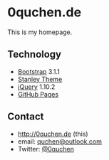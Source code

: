 0quchen.de
======
This is my homepage.

## Technology
* [Bootstrap](http://getbootstrap.com) 3.1.1
* [Stanley Theme](http://www.blacktie.co/2014/01/stanley-freelancer-theme/)
* [jQuery](http://jquery.com) 1.10.2
* [GitHub Pages](http://pages.github.com/)

## Contact
* http://0quchen.de (this)
* email: quchen@outlook.com
* Twitter: [@0quchen](https://twitter.com/0quchen "quchen on twitter")
